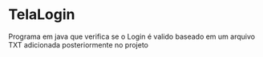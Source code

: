 # TelaLogin
Programa em java que verifica se o Login é valido baseado em um arquivo TXT adicionada posteriormente no projeto

